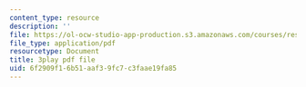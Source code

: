 ```yaml
---
content_type: resource
description: ''
file: https://ol-ocw-studio-app-production.s3.amazonaws.com/courses/res-8-005-vibrations-and-waves-problem-solving-fall-2012/6f2909f16b51aaf39fc7c3faae19fa85_wF8vLZ9ceb0.pdf
file_type: application/pdf
resourcetype: Document
title: 3play pdf file
uid: 6f2909f1-6b51-aaf3-9fc7-c3faae19fa85
---
```

